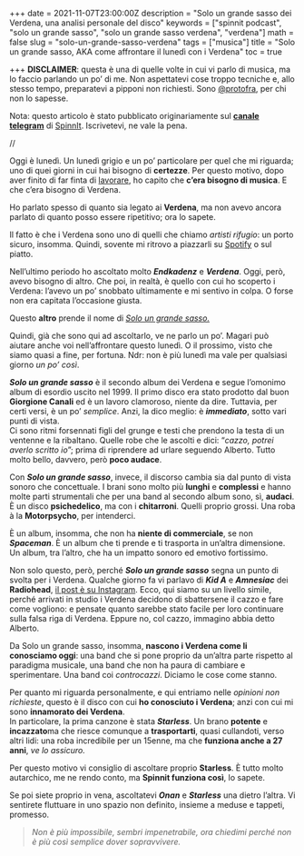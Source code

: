 +++
date = 2021-11-07T23:00:00Z
description = "Solo un grande sasso dei Verdena, una analisi personale del disco"
keywords = ["spinnit podcast", "solo un grande sasso", "solo un grande sasso verdena", "verdena"]
math = false
slug = "solo-un-grande-sasso-verdena"
tags = ["musica"]
title = "Solo un grande sasso, AKA come affrontare il lunedì con i Verdena"
toc = true

+++
**DISCLAIMER**: questa è una di quelle volte in cui vi parlo di musica, ma lo faccio parlando un po’ di me. Non aspettatevi cose troppo tecniche e, allo stesso tempo, preparatevi a pipponi non richiesti. Sono [@protofra](https://www.instagram.com/protofra/?hl=it), per chi non lo sapesse.

Nota: questo articolo è stato pubblicato originariamente sul [**canale telegram**](https://t.me/spinnitpodcast) di [SpinnIt](https://spinnit.it/about-podcast-musica-spinnit/). Iscrivetevi, ne vale la pena.

//

Oggi è lunedì. Un lunedì grigio e un po’ particolare per quel che mi riguarda; uno di quei giorni in cui hai bisogno di **certezze**. Per questo motivo, dopo aver finito di far finta di [lavorare](https://shed626.com/), ho capito che **c’era bisogno di musica**. E che c’era bisogno di Verdena.

Ho parlato spesso di quanto sia legato ai **Verdena**, ma non avevo ancora parlato di quanto posso essere ripetitivo; ora lo sapete.

Il fatto è che i Verdena sono uno di quelli che chiamo _artisti rifugio_: un porto sicuro, insomma. Quindi, sovente mi ritrovo a piazzarli su [Spotify](https://open.spotify.com/show/0gQCl58EojARqQR8i0U5LL?si=ef1c4444d2b54403) o sul piatto.

Nell’ultimo periodo ho ascoltato molto **_Endkadenz_** e **_Verdena_**. Oggi, però, avevo bisogno di altro. Che poi, in realtà, è quello con cui ho scoperto i Verdena: l’avevo un po’ snobbato ultimamente e mi sentivo in colpa. O forse non era capitata l’occasione giusta.

Questo **altro** prende il nome di [_Solo un grande sasso._](https://open.spotify.com/album/1zrYRLvWl1R4TRcqqsPp1i?si=OTTPbjwASHmx38iUrLs9fw)

Quindi, già che sono qui ad ascoltarlo, ve ne parlo un po’. Magari può aiutare anche voi nell’affrontare questo lunedì. O il prossimo, visto che siamo quasi a fine, per fortuna. Ndr: non è più lunedì ma vale per qualsiasi giorno _un po’ così_.

**_Solo un grande sasso_** è il secondo album dei Verdena e segue l’omonimo album di esordio uscito nel 1999. Il primo disco era stato prodotto dal buon **Giorgione Canali** ed è un lavoro clamoroso, niente da dire. Tuttavia, per certi versi, è un po’ _semplice_. Anzi, la dico meglio: è **_immediato_**, sotto vari punti di vista.  
Ci sono ritmi forsennati figli del grunge e testi che prendono la testa di un ventenne e la ribaltano. Quelle robe che le ascolti e dici: “_cazzo, potrei averlo scritto io_”; prima di riprendere ad urlare seguendo Alberto. Tutto molto bello, davvero, però **poco audace**.

Con **_Solo un grande sasso_**, invece, il discorso cambia sia dal punto di vista sonoro che concettuale. I brani sono molto più **lunghi** e **complessi** e hanno molte parti strumentali che per una band al secondo album sono, sì, **audaci**.  
È un disco **psichedelico**, ma con i **chitarroni**. Quelli proprio grossi. Una roba à la **Motorpsycho**, per intenderci.

È un album, insomma, che non ha **niente di commerciale**, se non **_Spaceman_**. È un album che ti prende e ti trasporta in un’altra dimensione. Un album, tra l’altro, che ha un impatto sonoro ed emotivo fortissimo.

Non solo questo, però, perché **_Solo un grande sasso_** segna un punto di svolta per i Verdena. Qualche giorno fa vi parlavo di **_Kid A_** e **_Amnesiac_** dei **Radiohead**, [il post è su Instagram](https://www.instagram.com/p/CV8FbRXsc2a/?utm_medium=copy_link). Ecco, qui siamo su un livello simile, perché arrivati in studio i Verdena decidono di sbattersene il cazzo e fare come vogliono: e pensate quanto sarebbe stato facile per loro continuare sulla falsa riga di Verdena. Eppure no, col cazzo, immagino abbia detto Alberto.

Da Solo un grande sasso, insomma, **nascono i Verdena come li conosciamo oggi**: una band che si pone proprio da un’altra parte rispetto al paradigma musicale, una band che non ha paura di cambiare e sperimentare. Una band coi _controcazzi_. Diciamo le cose come stanno.

Per quanto mi riguarda personalmente, e qui entriamo nelle _opinioni non richieste_, questo è il disco con cui **ho conosciuto i Verdena**; anzi con cui mi sono **innamorato dei Verdena**.  
In particolare, la prima canzone è stata **_Starless_**. Un brano **potente** e **incazzato**ma che riesce comunque a **trasportarti**, quasi cullandoti, verso altri lidi: una roba incredibile per un 15enne, ma che **funziona anche a 27 anni**, _ve lo assicuro._

Per questo motivo vi consiglio di ascoltare proprio **Starless**. È tutto molto autarchico, me ne rendo conto, ma **Spinnit funziona così**, lo sapete.

Se poi siete proprio in vena, ascoltatevi **_Onan_** e **_Starless_** una dietro l’altra. Vi sentirete fluttuare in uno spazio non definito, insieme a meduse e tappeti, promesso.

> _Non è più impossibile, sembri impenetrabile, ora chiedimi perché non è più così semplice dover sopravvivere._